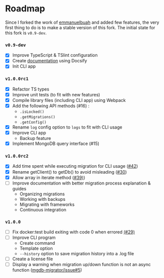 # Roadmap

Since I forked the work of [emmanuelbuah](https://github.com/emmanuelbuah) and added few features, the very first thing to do is to make a stable version of this fork. The initial state for this fork is `v0.9-dev`.

### `v0.9-dev`

- [x] Improve TypeScript & TSlint configuration
- [x] Create [documentation](https://sundowndev.github.io/underbase/) using Docsify
- [x] Init CLI app

### `v1.0.0rc1`

- [x] Refactor TS types
- [x] Improve unit tests (to fit with new features)
- [x] Compile library files (including CLI app) using Webpack
- [x] Add the following API methods (#16) : 
  - `.isLocked()`
  - `.getMigrations()`
  - `.getConfig()`
- [x] Rename `log` config option to `logs` to fit with CLI usage
- [x] Improve CLI app
  - Backup feature
- [x] Implement MongoDB query interface (#15)

### `v1.0.0rc2`

- [x] Add time spent while executing migration for CLI usage ([#42](https://github.com/sundowndev/underbase/issues/42))
- [x] Rename getClient() to getDb() to avoid misleading ([#30](https://github.com/sundowndev/underbase/issues/30))
- [x] Allow array in iterate method ([#39)](https://github.com/sundowndev/underbase/issues/39))
- [ ] Improve documentation with better migration process explanation & guides
  - Organizing migrations
  - Working with backups
  - Migrating with frameworks
  - Continuous integration

### `v1.0.0`

- [ ] Fix docker:test build exiting with code 0 when errored [(#29)](https://github.com/sundowndev/underbase/issues/29)
- [ ] Improve CLI program
  - Create command
  - Template option
  - `--history` option to save migration history into a .log file
- [ ] Create a license file
- [ ] Display a warning when migration up/down function is not an async function ([mgdb-migrator/issue#5](https://github.com/emmanuelbuah/mgdb-migrator/issues/5))

